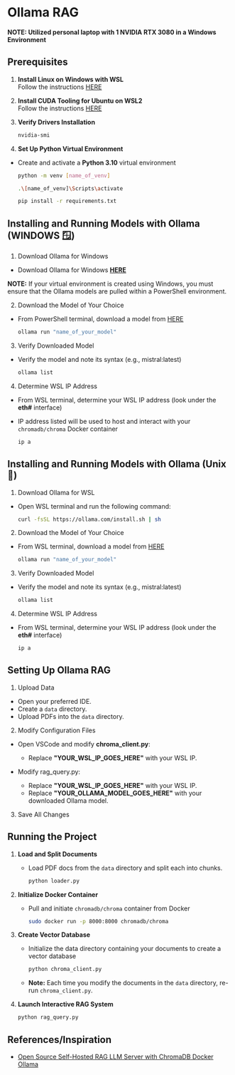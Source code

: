 # Ollama RAG

**NOTE: Utilized personal laptop with 1 NVIDIA RTX 3080 in a Windows Environment**

## Prerequisites

1. **Install Linux on Windows with WSL**  
   Follow the instructions [HERE](https://learn.microsoft.com/en-us/windows/wsl/install)

2. **Install CUDA Tooling for Ubuntu on WSL2**  
   Follow the instructions [HERE](https://developer.nvidia.com/cuda-downloads?target_os=Linux&target_arch=x86_64&Distribution=WSL-Ubuntu&target_version=2.0&target_type=deb_local)

3. **Verify Drivers Installation**

   ```sh
   nvidia-smi
   ```

4. **Set Up Python Virtual Environment**
- Create and activate a **Python 3.10** virtual environment

   ```sh
   python -m venv [name_of_venv]
   ```

   ```sh
   .\[name_of_venv]\Scripts\activate
   ```

   ```sh
   pip install -r requirements.txt
   ```

## Installing and Running Models with Ollama (WINDOWS 🪟)

1. Download Ollama for Windows
- Download Ollama for Windows **[HERE](https://ollama.com/download/windows)**
  
**NOTE:** If your virtual environment is created using Windows, you must ensure that the Ollama models are pulled within a PowerShell environment.

2.  Download the Model of Your Choice
- From PowerShell terminal, download a model from [HERE](https://ollama.com/library)

   ```sh
   ollama run "name_of_your_model"
   ```
3. Verify Downloaded Model
- Verify the model and note its syntax (e.g., mistral:latest)

   ```sh
   ollama list
   ```

4. Determine WSL IP Address
- From WSL terminal, determine your WSL IP address (look under the **eth#** interface)
- IP address listed will be used to host and interact with your `chromadb/chroma` Docker container

   ```sh
   ip a
   ```

## Installing and Running Models with Ollama (Unix 🐧)

1. Download Ollama for WSL
- Open WSL terminal and run the following command:

   ```sh
   curl -fsSL https://ollama.com/install.sh | sh
   ```

2. Download the Model of Your Choice
- From WSL terminal, download a model from [HERE](https://ollama.com/library)

   ```sh
   ollama run "name_of_your_model"
   ```

3. Verify Downloaded Model
- Verify the model and note its syntax (e.g., mistral:latest)

   ```sh
   ollama list
   ```

4. Determine WSL IP Address
- From WSL terminal, determine your WSL IP address (look under the **eth#** interface)

   ```sh
   ip a
   ```

## Setting Up Ollama RAG

1. Upload Data
- Open your preferred IDE.
- Create a `data` directory.
- Upload PDFs into the `data` directory.

2. Modify Configuration Files
- Open VSCode and modify **chroma_client.py**:
   - Replace **"YOUR_WSL_IP_GOES_HERE"** with your WSL IP.

- Modify rag_query.py:
   - Replace **"YOUR_WSL_IP_GOES_HERE"** with your WSL IP.
   - Replace **"YOUR_OLLAMA_MODEL_GOES_HERE"** with your downloaded Ollama model.
  
3. Save All Changes

## Running the Project

1. **Load and Split Documents**
   - Load PDF docs from the `data` directory and split each into chunks.
     
      ```sh
      python loader.py
      ```

3. **Initialize Docker Container**
   - Pull and initiate `chromadb/chroma` container from Docker

     ```sh
     sudo docker run -p 8000:8000 chromadb/chroma
     ```

4. **Create Vector Database**
   - Initialize the data directory containing your documents to create a vector database

     ```sh
     python chroma_client.py
     ```
   - **Note:** Each time you modify the documents in the `data` directory, re-run `chroma_client.py`.

5. **Launch Interactive RAG System**

      ```sh
      python rag_query.py
      ```

## References/Inspiration

- [Open Source Self-Hosted RAG LLM Server with ChromaDB Docker Ollama](https://medium.com/@mbrazel/open-source-self-hosted-rag-llm-server-with-chromadb-docker-ollama-7e6c6913da7a)

